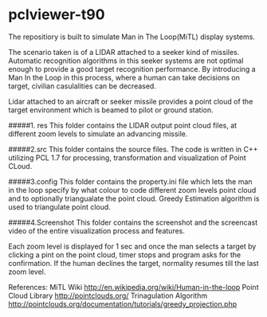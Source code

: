 # pclviewer-t90
The repositiory is built to simulate Man in The Loop(MiTL) display systems.

The scenario taken is of a LIDAR attached to a seeker kind of missiles. Automatic recognition algorithms in this seeker systems are not optimal enough to provide a good target recognition performance. By introducing a Man In the Loop in this process, where a human can take decisions on target, civilian casulalities can be decreased.

Lidar attached to an aircraft or seeker missile provides a point cloud of the target environment which is beamed to pilot or ground station.

#####1. res 
This folder contains the LIDAR output point cloud files, at different zoom levels to simulate an advancing missile.

#####2.src
This folder contains the source files. The code is written in C++ utilizing PCL 1.7 for processing, transformation and visualization of Point CLoud.

#####3.config
This folder contains the property.ini file which lets the man in the loop specify by what colour to code different zoom levels point cloud and to optionally triangualate the point cloud. Greedy Estimation algorithm is used to triangulate point cloud.

#####4.Screenshot
This folder contains the screenshot and the screencast video of the entire visualization process and features.

Each zoom level is displayed for 1 sec and once the man selects a target by clicking a pint on the point cloud, timer stops and program asks for the confirmation. If the human declines the target, normality resumes till the last zoom level.

References:
MiTL Wiki http://en.wikipedia.org/wiki/Human-in-the-loop
Point Cloud Library http://pointclouds.org/
Trinagulation Algorithm http://pointclouds.org/documentation/tutorials/greedy_projection.php
